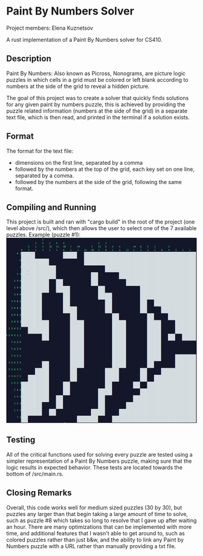 # Paint By Numbers Solver
Project members: Elena Kuznetsov

A rust implementation of a Paint By Numbers solver for CS410.
## Description
Paint By Numbers: Also known as Picross, Nonograms, are picture logic puzzles in which cells in a grid must be colored or left blank according to numbers at the side of the grid to reveal a hidden picture.

The goal of this project was to create a solver that quickly finds solutions for any given paint by numbers puzzle, this is achieved by providing the puzzle related information (numbers at the side of the grid) in a separate text file, which is then read, and printed in the terminal if a solution exists. 
## Format
The format for the text file:
-   dimensions on the first line, separated by a comma
-   followed by the numbers at the top of the grid, each key set on one line, separated by a comma.
-   followed by the numbers at the side of the grid, following the same format.

## Compiling and Running
This project is built and ran with "cargo build" in the root of the project (one level above /src/), which then allows the user to select one of the 7 available puzzles. Example (puzzle #1):
![plot](./readme_img/example.JPG)

## Testing
All of the critical functions used for solving every puzzle are tested using a simpler representation of a Paint By Numbers puzzle, making sure that the logic results in expected behavior. These tests are located towards the bottom of /src/main.rs.

## Closing Remarks
Overall, this code works well for medium sized puzzles (30 by 30), but puzzles any larger than that begin taking a large amount of time to solve, such as puzzle #8 which takes so long to resolve that I gave up after waiting an hour. There are many optimizations that can be implemented with more time, and additional features that I wasn't able to get around to, such as colored puzzles rather than just b&w, and the ability to link any Paint by Numbers puzzle with a URL rather than manually providing a txt file. 

